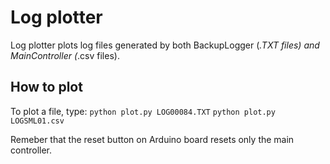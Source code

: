 # Log plotter
Log plotter plots log files generated by both BackupLogger (*.TXT files) and MainController (*.csv files).

## How to plot
To plot a file, type:
`python plot.py LOG00084.TXT`
`python plot.py LOGSML01.csv`

Remeber that the reset button on Arduino board resets only the main controller.